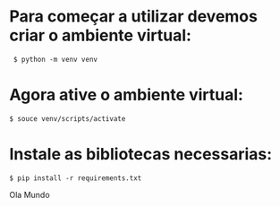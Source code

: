 # Para começar a utilizar devemos criar o ambiente virtual:

```
 $ python -m venv venv
```

# Agora ative o ambiente virtual:
```
$ souce venv/scripts/activate
```
# Instale as bibliotecas necessarias:
```
$ pip install -r requirements.txt
```
Ola Mundo


 
